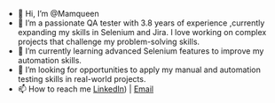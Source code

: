 - 👋 Hi, I’m @Mamqueen
- 👀 I’m a passionate QA tester with 3.8 years of experience ,currently expanding my skills in Selenium and Jira. I love working on complex projects that challenge my problem-solving skills.
- 🌱 I’m currently learning advanced Selenium features to improve my automation skills.
- 💞️ I’m looking for opportunities to apply my manual and automation testing skills in real-world projects.
- 📫 How to reach me [LinkedIn](https://www.linkedin.com/in/mamqueen-mamachan-166b5b47/)) | [Email](mamqueensara@gmail.com)
  
